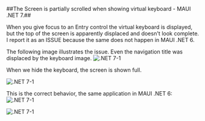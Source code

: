 ##The Screen is partially scrolled when showing virtual keyboard - MAUI .NET 7.##

When you give focus to an Entry control the virtual keyboard is displayed, but the top of the screen is apparently displaced and doesn't look complete. I report it as an ISSUE because the same does not happen in MAUI .NET 6.

The following image illustrates the issue. Even the navigation title was displaced by the keyboard image.
![.NET 7-1](https://github.com/harveytriana/MauiKeyboardIssues/blob/master/Screens/net7-1.png)

When we hide the keyboard, the screen is shown full.

![.NET 7-1](https://github.com/harveytriana/MauiKeyboardIssues/blob/master/Screens/net7-2.png)

This is the correct behavior, the same application in MAUI .NET 6:
![.NET 7-1](https://github.com/harveytriana/MauiKeyboardIssues/blob/master/Screens/net6-1.png)

![.NET 7-1](https://github.com/harveytriana/MauiKeyboardIssues/blob/master/Screens/net6-2.png)





